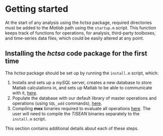 # Getting started

At the start of any analysis using the *hctsa* package, required directories must be added to the *Matlab* path using the `startup.m` script.
This function keeps track of functions for operations, for analysis, third-party toolboxes, and time-series data files, which could be easily altered at any point.

## Installing the *hctsa* code package for the first time

The *hctsa* package should be set up by running the `install.m` script, which:

1. Installs and sets up a *mySQL* server, creates a new database to store Matlab calculations in, and sets up Matlab to be able to communicate with it, [here](mysql_database.md).
2. Populate the database with our default library of master operations and operations (using `SQL_add` commands), [here](populating.md).
3. Compiling **mex** binaries required to evaluate all operations [here](compiling_binaries.md). The user will need to compile the *TISEAN* binaries separately to the `install.m` script.

This section contains additional details about each of these steps.

<!--1. Sets up a *mySQL* server and database, populates the database with our standard library of functions and operations, and then compiles all of the mex functions required by Matlab to run all of the operations.-->

<!--## Setting up-->
<!--{#sec:SettingUp}-->

<!--This section describes initial tasks that one must perform once, to set up the *mySQL* database and its interface with Matlab.-->


<!--### Setting the path-->
<!-- {#sec:settingPath} -->